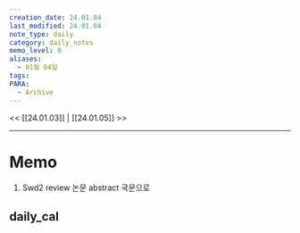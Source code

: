 ```yaml
---
creation_date: 24.01.04
last_modified: 24.01.04
note_type: daily
category: daily_notes
memo_level: 0
aliases:
  - 01월 04일
tags: 
PARA:
  - Archive
---
```


<< [[24.01.03]] | [[24.01.05]] >>

---
# Memo
1.  Swd2 review 논문 abstract 국문으로

## daily_cal

